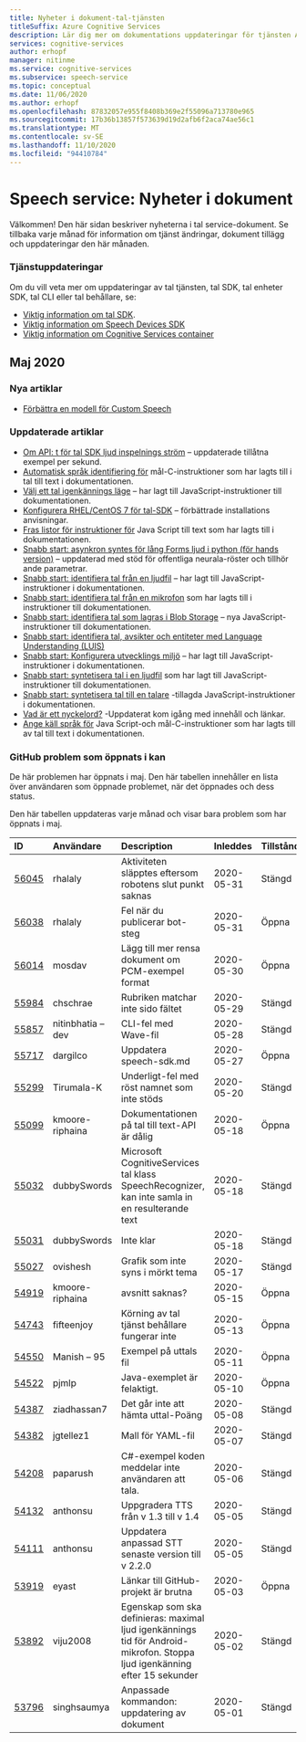 ```yaml
---
title: Nyheter i dokument-tal-tjänsten
titleSuffix: Azure Cognitive Services
description: Lär dig mer om dokumentations uppdateringar för tjänsten Azure Speech.
services: cognitive-services
author: erhopf
manager: nitinme
ms.service: cognitive-services
ms.subservice: speech-service
ms.topic: conceptual
ms.date: 11/06/2020
ms.author: erhopf
ms.openlocfilehash: 87832057e955f8408b369e2f55096a713780e965
ms.sourcegitcommit: 17b36b13857f573639d19d2afb6f2aca74ae56c1
ms.translationtype: MT
ms.contentlocale: sv-SE
ms.lasthandoff: 11/10/2020
ms.locfileid: "94410784"
---
```

# <a name="speech-service-whats-new-in-docs"></a>Speech service: Nyheter i dokument

Välkommen! Den här sidan beskriver nyheterna i tal service-dokument. Se tillbaka varje månad för information om tjänst ändringar, dokument tillägg och uppdateringar den här månaden.

### <a name="service-updates"></a>Tjänstuppdateringar

Om du vill veta mer om uppdateringar av tal tjänsten, tal SDK, tal enheter SDK, tal CLI eller tal behållare, se:
* [Viktig information om tal SDK](releasenotes.md).
* [Viktig information om Speech Devices SDK](devices-sdk-release-notes.md)
* [Viktig information om Cognitive Services container](../containers/container-image-tags.md)

## <a name="may-2020"></a>Maj 2020

### <a name="new-articles"></a>Nya artiklar

* [Förbättra en modell för Custom Speech](how-to-custom-speech-improve-accuracy.md)

### <a name="updated-articles"></a>Uppdaterade artiklar

* [Om API: t för tal SDK ljud inspelnings ström](how-to-use-audio-input-streams.md) – uppdaterade tillåtna exempel per sekund.
* [Automatisk språk identifiering för](how-to-automatic-language-detection.md) mål-C-instruktioner som har lagts till i tal till text i dokumentationen.
* [Välj ett tal igenkännings läge](how-to-choose-recognition-mode.md) – har lagt till JavaScript-instruktioner till dokumentationen.
* [Konfigurera RHEL/CentOS 7 för tal-SDK](how-to-configure-rhel-centos-7.md) – förbättrade installations anvisningar.
* [Fras listor för instruktioner för](how-to-phrase-lists.md) Java Script till text som har lagts till i dokumentationen.
* [Snabb start: asynkron syntes för lång Forms ljud i python (för hands version)](quickstarts/text-to-speech/async-synthesis-long-form-audio.md) – uppdaterad med stöd för offentliga neurala-röster och tillhör ande parametrar.
* [Snabb start: identifiera tal från en ljudfil](quickstarts/speech-to-text-from-file.md) – har lagt till JavaScript-instruktioner i dokumentationen.
* [Snabb start: identifiera tal från en mikrofon](quickstarts/speech-to-text-from-microphone.md ) som har lagts till i instruktioner till dokumentationen.
* [Snabb start: identifiera tal som lagras i Blob Storage](quickstarts/from-blob.md) – nya JavaScript-instruktioner till dokumentationen.
* [Snabb start: identifiera tal, avsikter och entiteter med Language Understanding (LUIS)](quickstarts/intent-recognition.md)
* [Snabb start: Konfigurera utvecklings miljö](quickstarts/setup-platform.md) – har lagt till JavaScript-instruktioner i dokumentationen.
* [Snabb start: syntetisera tal i en ljudfil](quickstarts/text-to-speech-audio-file.md) som har lagt till JavaScript-instruktioner till dokumentationen.
* [Snabb start: syntetisera tal till en talare](quickstarts/text-to-speech.md) -tillagda JavaScript-instruktioner i dokumentationen.
* [Vad är ett nyckelord?](custom-keyword-overview.md) -Uppdaterat kom igång med innehåll och länkar.
* [Ange käll språk för](how-to-specify-source-language.md) Java Script-och mål-C-instruktioner som har lagts till av tal till text i dokumentationen.

### <a name="github-issues-opened-in-may"></a>GitHub problem som öppnats i kan

De här problemen har öppnats i maj. Den här tabellen innehåller en lista över användaren som öppnade problemet, när det öppnades och dess status.  

Den här tabellen uppdateras varje månad och visar bara problem som har öppnats i maj.  

|ID|Användare|Description|Inleddes|Tillstånd|Typ|
| :--- | :--- | :--- | :--- | :--- | :--- |
|[56045](https://github.com/MicrosoftDocs/azure-docs/issues/56045)|rhalaly|Aktiviteten släpptes eftersom robotens slut punkt saknas|2020-05-31|Stängd|Problem|
|[56038](https://github.com/MicrosoftDocs/azure-docs/issues/56038)|rhalaly|Fel när du publicerar bot-steg|2020-05-31|Öppna|Problem|
|[56014](https://github.com/MicrosoftDocs/azure-docs/issues/56014)|mosdav|Lägg till mer rensa dokument om PCM-exempel format|2020-05-30|Öppna|Problem|
|[55984](https://github.com/MicrosoftDocs/azure-docs/issues/55984)|chschrae|Rubriken matchar inte sido fältet|2020-05-29|Stängd|Problem|
|[55857](https://github.com/MicrosoftDocs/azure-docs/issues/55857)|nitinbhatia – dev|CLI-fel med Wave-fil|2020-05-28|Stängd|Problem|
|[55717](https://github.com/MicrosoftDocs/azure-docs/pull/55717)|dargilco|Uppdatera speech-sdk.md|2020-05-27|Öppna|Pull-begäran|
|[55299](https://github.com/MicrosoftDocs/azure-docs/issues/55299)|Tirumala-K|Underligt-fel med röst namnet som inte stöds|2020-05-20|Stängd|Problem|
|[55099](https://github.com/MicrosoftDocs/azure-docs/issues/55099)|kmoore-riphaina|Dokumentationen på tal till text-API är dålig|2020-05-18|Öppna|Problem|
|[55032](https://github.com/MicrosoftDocs/azure-docs/issues/55032)|dubbySwords|Microsoft CognitiveServices tal klass SpeechRecognizer, kan inte samla in en resulterande text|2020-05-18|Stängd|Problem|
|[55031](https://github.com/MicrosoftDocs/azure-docs/issues/55031)|dubbySwords|Inte klar|2020-05-18|Stängd|Problem|
|[55027](https://github.com/MicrosoftDocs/azure-docs/issues/55027)|ovishesh|Grafik som inte syns i mörkt tema|2020-05-17|Stängd|Problem|
|[54919](https://github.com/MicrosoftDocs/azure-docs/issues/54919)|kmoore-riphaina|avsnitt saknas?|2020-05-15|Öppna|Problem|
|[54743](https://github.com/MicrosoftDocs/azure-docs/issues/54743)|fifteenjoy|Körning av tal tjänst behållare fungerar inte|2020-05-13|Öppna|Problem|
|[54550](https://github.com/MicrosoftDocs/azure-docs/issues/54550)|Manish – 95|Exempel på uttals fil|2020-05-11|Öppna|Problem|
|[54522](https://github.com/MicrosoftDocs/azure-docs/issues/54522)|pjmlp|Java-exemplet är felaktigt.|2020-05-10|Öppna|Problem|
|[54387](https://github.com/MicrosoftDocs/azure-docs/issues/54387)|ziadhassan7|Det går inte att hämta uttal-Poäng|2020-05-08|Stängd|Problem|
|[54382](https://github.com/MicrosoftDocs/azure-docs/issues/54382)|jgtellez1|Mall för YAML-fil|2020-05-07|Stängd|Problem|
|[54208](https://github.com/MicrosoftDocs/azure-docs/issues/54208)|paparush|C#-exempel koden meddelar inte användaren att tala.|2020-05-06|Stängd|Problem|
|[54132](https://github.com/MicrosoftDocs/azure-docs/pull/54132)|anthonsu|Uppgradera TTS från v 1.3 till v 1.4|2020-05-05|Stängd|Pull-begäran|
|[54111](https://github.com/MicrosoftDocs/azure-docs/pull/54111)|anthonsu|Uppdatera anpassad STT senaste version till v 2.2.0|2020-05-05|Stängd|Pull-begäran|
|[53919](https://github.com/MicrosoftDocs/azure-docs/issues/53919)|eyast|Länkar till GitHub-projekt är brutna|2020-05-03|Öppna|Problem|
|[53892](https://github.com/MicrosoftDocs/azure-docs/issues/53892)|viju2008|Egenskap som ska definieras: maximal ljud igenkännings tid för Android-mikrofon. Stoppa ljud igenkänning efter 15 sekunder|2020-05-02|Stängd|Problem|
|[53796](https://github.com/MicrosoftDocs/azure-docs/pull/53796)|singhsaumya|Anpassade kommandon: uppdatering av dokument|2020-05-01|Stängd|Pull-begäran|
